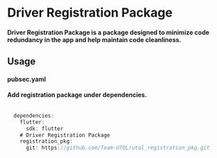 # Driver Registration Package

#### **Driver Registration Package** is a package designed to minimize code redundancy in the app and help maintain code cleanliness.


## Usage

#### pubsec.yaml
#### Add registration package under dependencies.
````dart

  dependencies:
    flutter:
      sdk: flutter
    # Driver Registration Package
    registration_pkg:
      git: https://github.com/Team-UTOL/utol_registration_pkg.git

````


